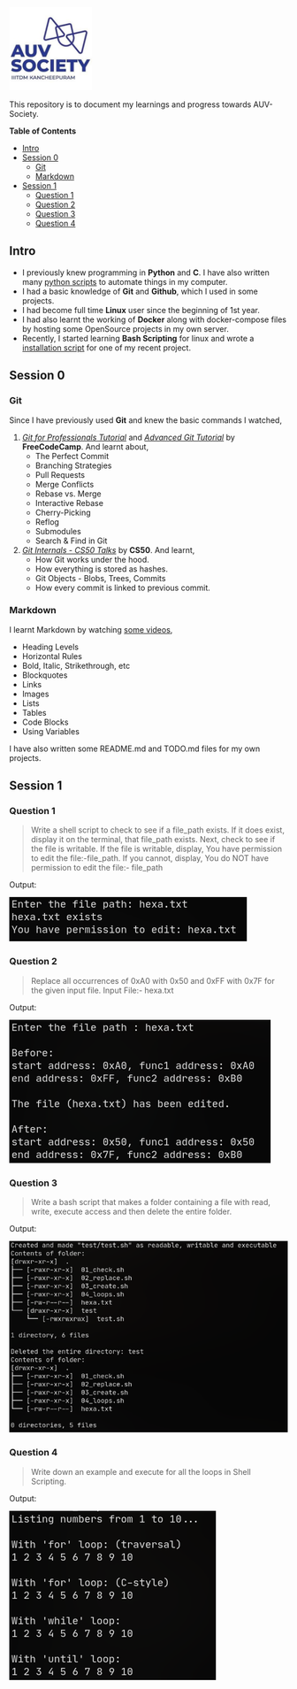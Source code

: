 <img width="150" class="center" src="img/logo.jpg" />

This repository is to document my learnings and progress towards AUV-Society.

**Table of Contents**
- [Intro](#intro)
- [Session 0](#session-0)
  - [Git](#git)
  - [Markdown](#markdown)
- [Session 1](#session-1)
  - [Question 1](#question-1)
  - [Question 2](#question-2)
  - [Question 3](#question-3)
  - [Question 4](#question-4)



## Intro
- I previously knew programming in **Python** and **C**. I have also written many [python scripts](https://github.com/abhishekmj303/Virtual-Assistant) to automate things in my computer.
- I had a basic knowledge of **Git** and **Github**, which I used in some projects.
- I had become full time **Linux** user since the beginning of 1st year.
- I had also learnt the working of **Docker** along with docker-compose files by hosting some OpenSource projects in my own server.
- Recently, I started learning **Bash Scripting** for linux and wrote a [installation script](https://github.com/abhishekmj303/LogiNetwork/blob/master/linux/install.sh) for one of my recent project.



## Session 0
### Git
Since I have previously used **Git** and knew the basic commands I watched,
  1. [_Git for Professionals Tutorial_](https://www.youtube.com/watch?v=Uszj_k0DGsg) and [_Advanced Git Tutorial_](https://www.youtube.com/watch?v=qsTthZi23VE) by **FreeCodeCamp**. And learnt about,
     - The Perfect Commit
     - Branching Strategies
     - Pull Requests
     - Merge Conflicts
     - Rebase vs. Merge
     - Interactive Rebase
     - Cherry-Picking
     - Reflog
     - Submodules
     - Search & Find in Git
  2. [_Git Internals - CS50 Talks_](https://www.youtube.com/watch?v=lG90LZotrpo) by **CS50**. And learnt,
     - How Git works under the hood.
     - How everything is stored as hashes.
     - Git Objects - Blobs, Trees, Commits
     - How every commit is linked to previous commit.

### Markdown
I learnt Markdown by watching [some videos](https://www.youtube.com/watch?v=HUBNt18RFbo),
- Heading Levels
- Horizontal Rules
- Bold, Italic, Strikethrough, etc
- Blockquotes
- Links
- Images
- Lists
- Tables
- Code Blocks
- Using Variables

I have also written some README.md and TODO.md files for my own projects.



## Session 1
### Question 1
> Write a shell script to check to see if a file_path exists. If it does exist, display it on the terminal, that file_path exists. Next, check to see if the file is writable. If the file is writable, display, You have permission to edit the file:-file_path. If you cannot, display, You do NOT have permission to edit the file:- file_path

Output:

![](img/s01_q01.png)

### Question 2
> Replace all occurrences of 0xA0 with 0x50 and 0xFF with 0x7F for the given input file.
Input File:- hexa.txt

Output:

![](img/s01_q02.png)

### Question 3
> Write a bash script that makes a folder containing a file with read, write, execute access and then delete the entire folder.

Output:

![](img/s01_q03.png)

### Question 4
> Write down an example and execute for all the loops in Shell Scripting.

Output:

![](img/s01_q04.png)